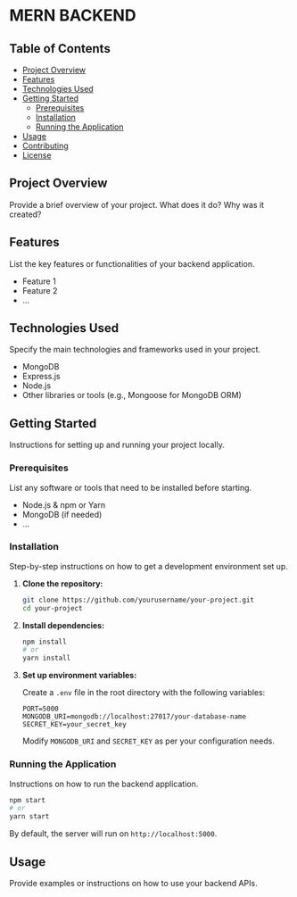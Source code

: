 #  MERN BACKEND
## Table of Contents

- [Project Overview](#project-overview)
- [Features](#features)
- [Technologies Used](#technologies-used)
- [Getting Started](#getting-started)
  - [Prerequisites](#prerequisites)
  - [Installation](#installation)
  - [Running the Application](#running-the-application)
- [Usage](#usage)
- [Contributing](#contributing)
- [License](#license)

## Project Overview

Provide a brief overview of your project. What does it do? Why was it created?

## Features

List the key features or functionalities of your backend application.

- Feature 1
- Feature 2
- ...

## Technologies Used

Specify the main technologies and frameworks used in your project.

- MongoDB
- Express.js
- Node.js
- Other libraries or tools (e.g., Mongoose for MongoDB ORM)

## Getting Started

Instructions for setting up and running your project locally.

### Prerequisites

List any software or tools that need to be installed before starting.

- Node.js & npm or Yarn
- MongoDB (if needed)
- ...

### Installation

Step-by-step instructions on how to get a development environment set up.

1. **Clone the repository:**

   ```bash
   git clone https://github.com/yourusername/your-project.git
   cd your-project
   ```

2. **Install dependencies:**

   ```bash
   npm install
   # or
   yarn install
   ```

3. **Set up environment variables:**

   Create a `.env` file in the root directory with the following variables:

   ```plaintext
   PORT=5000
   MONGODB_URI=mongodb://localhost:27017/your-database-name
   SECRET_KEY=your_secret_key
   ```

   Modify `MONGODB_URI` and `SECRET_KEY` as per your configuration needs.

### Running the Application

Instructions on how to run the backend application.

```bash
npm start
# or
yarn start
```

By default, the server will run on `http://localhost:5000`.

## Usage

Provide examples or instructions on how to use your backend APIs.


